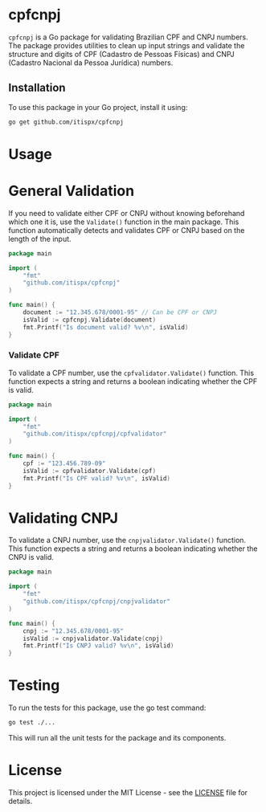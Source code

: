 # cpfcnpj

`cpfcnpj` is a Go package for validating Brazilian CPF and CNPJ numbers. The package provides utilities to clean up input strings and validate the structure and digits of CPF (Cadastro de Pessoas Físicas) and CNPJ (Cadastro Nacional da Pessoa Jurídica) numbers.

## Installation

To use this package in your Go project, install it using:

```bash
go get github.com/itispx/cpfcnpj
```

# Usage

# General Validation

If you need to validate either CPF or CNPJ without knowing beforehand which one it is, use the `Validate()` function in the main package. This function automatically detects and validates CPF or CNPJ based on the length of the input.

```go
package main

import (
	"fmt"
	"github.com/itispx/cpfcnpj"
)

func main() {
	document := "12.345.678/0001-95" // Can be CPF or CNPJ
	isValid := cpfcnpj.Validate(document)
	fmt.Printf("Is document valid? %v\n", isValid)
}
```

### Validate CPF

To validate a CPF number, use the `cpfvalidator.Validate()` function. This function expects a string and returns a boolean indicating whether the CPF is valid.

```go
package main

import (
	"fmt"
	"github.com/itispx/cpfcnpj/cpfvalidator"
)

func main() {
	cpf := "123.456.789-09"
	isValid := cpfvalidator.Validate(cpf)
	fmt.Printf("Is CPF valid? %v\n", isValid)
}
```

# Validating CNPJ

To validate a CNPJ number, use the `cnpjvalidator.Validate()` function. This function expects a string and returns a boolean indicating whether the CNPJ is valid.

```go
package main

import (
	"fmt"
	"github.com/itispx/cpfcnpj/cnpjvalidator"
)

func main() {
	cnpj := "12.345.678/0001-95"
	isValid := cnpjvalidator.Validate(cnpj)
	fmt.Printf("Is CNPJ valid? %v\n", isValid)
}
```

# Testing

To run the tests for this package, use the go test command:

```bash
go test ./...
```

This will run all the unit tests for the package and its components.

# License

This project is licensed under the MIT License - see the [LICENSE](./LICENSE) file for details.

